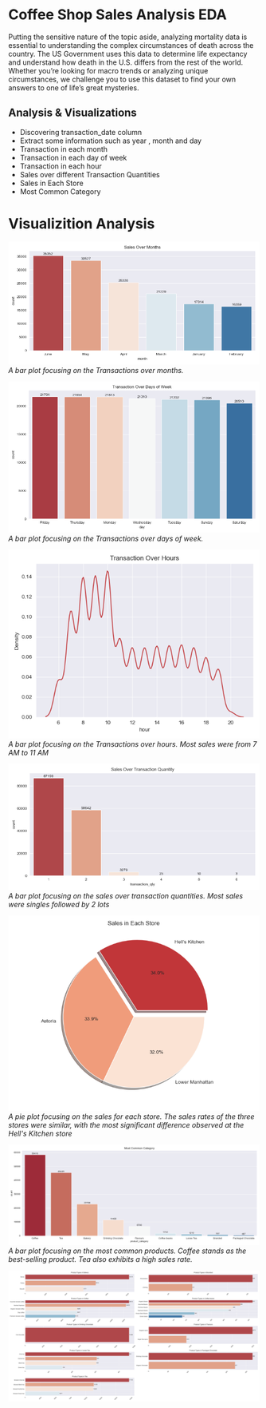 # Coffee Shop Sales Analysis EDA

Putting the sensitive nature of the topic aside, analyzing mortality data is essential to understanding the complex circumstances of death across the country. The US Government uses this data to determine life expectancy and understand how death in the U.S. differs from the rest of the world. Whether you’re looking for macro trends or analyzing unique circumstances, we challenge you to use this dataset to find your own answers to one of life’s great mysteries.


## Analysis & Visualizations
* Discovering transaction_date column
* Extract some information such as year , month and day
* Transaction in each month
* Transaction in each day of week
* Transaction in each hour
* Sales over different Transaction Quantities
* Sales in Each Store
* Most Common Category

# Visualizition Analysis


![Image 1](./plots/sales_over_months.png)
*A bar plot focusing on the Transactions over months.*

![Image 2](./plots/Transaction_Over_Days_of_Week.png)
*A bar plot focusing on the Transactions over days of week.*

![Image 3](./plots/Transaction_Over_Hours.png)
*A bar plot focusing on the Transactions over hours. Most sales were from 7 AM to 11 AM*

![Image 4](./plots/Sales_Over_Transaction_Quantity.png)
*A bar plot focusing on the sales over transaction quantities. Most sales were singles followed by 2 lots*

![Image 5](./plots/sales_in_each_store.png)
*A pie plot focusing on the sales for each store. The sales rates of the three stores were similar, with the most significant difference observed at the Hell's Kitchen store*


![Image 6](./plots/most_common_category.png)
*A bar plot focusing on the most common products. Coffee stands as the best-selling product. Tea also exhibits a high sales rate.*

![Image 6](./plots/Best_Categories_in_Each_Type.png)
